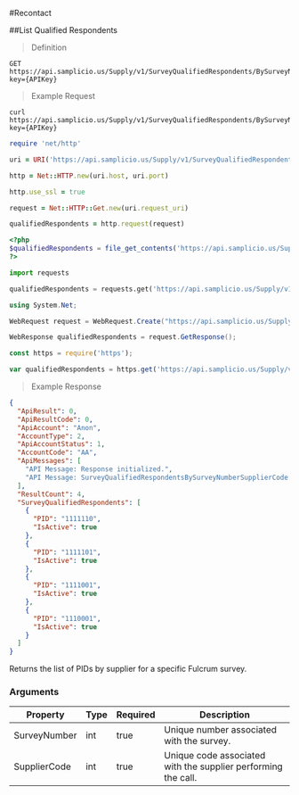 #Recontact

##List Qualified Respondents

> Definition

```plaintext
GET  https://api.samplicio.us/Supply/v1/SurveyQualifiedRespondents/BySurveyNumberSupplierCode/{SurveyNumber}/{SupplierCode}?key={APIKey}
```

> Example Request

```shell
curl https://api.samplicio.us/Supply/v1/SurveyQualifiedRespondents/BySurveyNumberSupplierCode/{SurveyNumber}/{SupplierCode}?key={APIKey}
```

```ruby
require 'net/http'

uri = URI('https://api.samplicio.us/Supply/v1/SurveyQualifiedRespondents/BySurveyNumberSupplierCode/{SurveyNumber}/{SupplierCode}?key={APIKey}')

http = Net::HTTP.new(uri.host, uri.port)

http.use_ssl = true

request = Net::HTTP::Get.new(uri.request_uri)

qualifiedRespondents = http.request(request)  
```

```php
<?php
$qualifiedRespondents = file_get_contents('https://api.samplicio.us/Supply/v1/SurveyQualifiedRespondents/BySurveyNumberSupplierCode/{SurveyNumber}/{SupplierCode}?key={APIKey}');
?>
```

```python
import requests

qualifiedRespondents = requests.get('https://api.samplicio.us/Supply/v1/SurveyQualifiedRespondents/BySurveyNumberSupplierCode/{SurveyNumber}/{SupplierCode}?key={APIKey}')
```

```csharp
using System.Net;

WebRequest request = WebRequest.Create("https://api.samplicio.us/Supply/v1/SurveyQualifiedRespondents/BySurveyNumberSupplierCode/{SurveyNumber}/{SupplierCode}?key={APIKey}");

WebResponse qualifiedRespondents = request.GetResponse();
```

```javascript
const https = require('https');

var qualifiedRespondents = https.get('https://api.samplicio.us/Supply/v1/SurveyQualifiedRespondents/BySurveyNumberSupplierCode/{SurveyNumber}/{SupplierCode}?key={APIKey}');
```

> Example Response

```json 
{
  "ApiResult": 0,
  "ApiResultCode": 0,
  "ApiAccount": "Anon",
  "AccountType": 2,
  "ApiAccountStatus": 1,
  "AccountCode": "AA",
  "ApiMessages": [
    "API Message: Response initialized.",
    "API Message: SurveyQualifiedRespondentsBySurveyNumberSupplierCode successful."
  ],
  "ResultCount": 4,
  "SurveyQualifiedRespondents": [
    {
      "PID": "1111110",
      "IsActive": true
    },
    {
      "PID": "1111101",
      "IsActive": true
    },
    {
      "PID": "1111001",
      "IsActive": true
    },
    {
      "PID": "1110001",
      "IsActive": true
    }
  ]
}

```

Returns the list of PIDs by supplier for a specific Fulcrum survey.



### Arguments

| Property                     | Type     | Required | Description                                                                                                                                  |
|------------------------------|----------|----------|----------------------------------------------------------------------------------------------------------------------------------------------|
| SurveyNumber                 | int      | true     | Unique number associated with the survey.                                                                                                    |
| SupplierCode                 | int      | true     | Unique code associated with the supplier performing the call.               

       